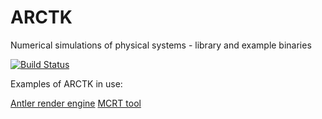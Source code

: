 # ARCTK
Numerical simulations of physical systems - library and example binaries

[![Build Status](https://travis-ci.org/FreddyWordingham/arctk.svg?branch=master)](https://travis-ci.org/FreddyWordingham/arctk)

Examples of ARCTK in use:

[Antler render engine](https://crates.io/crates/antler)
[MCRT tool](https://crates.io/crates/mcrt)
